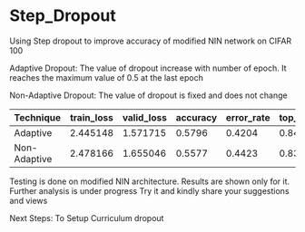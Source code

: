 # Step_Dropout
Using Step dropout to improve accuracy of modified NIN network on CIFAR 100

Adaptive Dropout:
The value of dropout increase with number of epoch.
It reaches the maximum value of 0.5 at the last epoch

Non-Adaptive Dropout:
The value of dropout is fixed and does not change


|Technique	| train_loss	| valid_loss	| accuracy |	error_rate	| top_k_accuracy |
|-----------|-------------|-------------|----------|--------------|----------------|
|Adaptive	    | 2.445148	|  1.571715	  |  0.5796	 |    0.4204	  |       0.8477   |
|Non-Adaptive	| 2.478166	|  1.655046 	|  0.5577	 |    0.4423  	|       0.8336   |

Testing is done on modified NIN architecture. Results are shown only for it.
Further analysis is under progress
Try it and kindly share your suggestions and views

Next Steps:
To Setup Curriculum dropout

